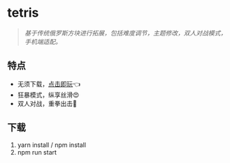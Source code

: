 # tetris
> *基于传统俄罗斯方块进行拓展，包括难度调节，主题修改，双人对战模式，手机端适配。*

## 特点

- 无须下载，[点击即玩](http://118.195.129.130:5678/)👈
- 狂暴模式，纵享丝滑😍
- 双人对战，重拳出击👊

## 下载

1. yarn install / npm install
2. npm run start
